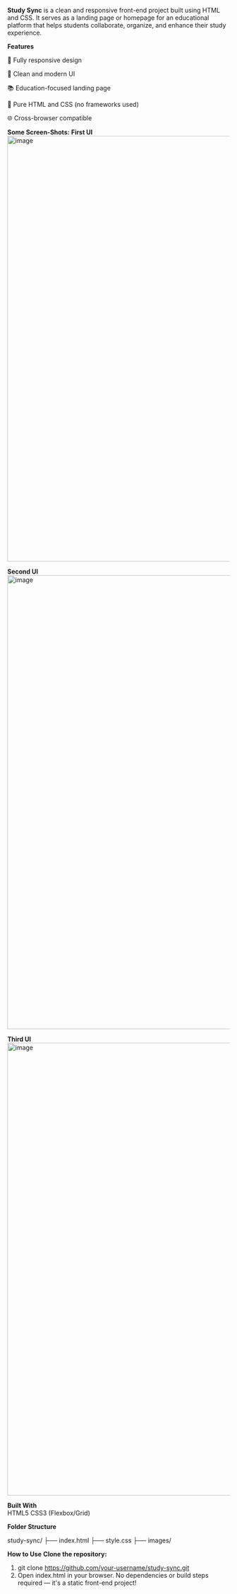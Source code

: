 **Study Sync** is a clean and responsive front-end project built using HTML and CSS. It serves as a landing page or homepage for an educational platform that helps students collaborate, organize, and enhance their study experience.

**Features**

📱 Fully responsive design

🎯 Clean and modern UI

📚 Education-focused landing page

🎨 Pure HTML and CSS (no frameworks used)

🌐 Cross-browser compatible

**Some Screen-Shots:**
**First UI**
<img width="1904" height="963" alt="image" src="https://github.com/user-attachments/assets/cea6d40c-7540-4882-802a-e0907ffb46a9" />

**Second UI**
<img width="1914" height="1027" alt="image" src="https://github.com/user-attachments/assets/e9100335-2617-4a7e-93c0-128882403e3d" />

**Third UI**
<img width="1912" height="1024" alt="image" src="https://github.com/user-attachments/assets/1071da47-9e87-4500-b608-10aa08cc923e" />

**Built With** </br>
HTML5
CSS3 (Flexbox/Grid)


**Folder Structure** </br>

study-sync/
├── index.html
├── style.css
├── images/


**How to Use**
**Clone the repository:** </br>
1. git clone https://github.com/your-username/study-sync.git
2. Open index.html in your browser.
     No dependencies or build steps required — it's a static front-end project!


